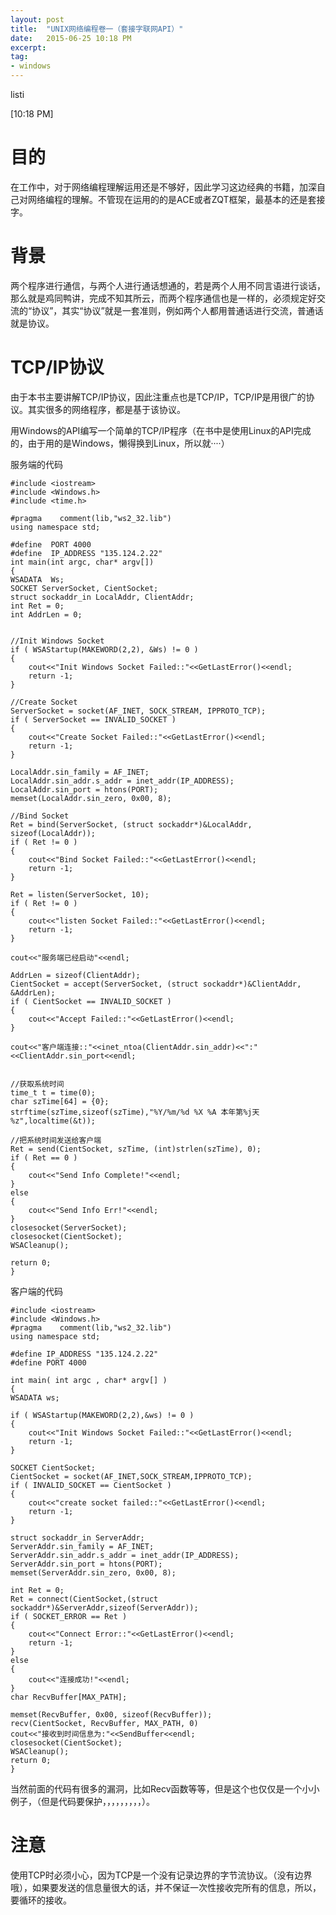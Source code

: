 ```yaml
---
layout: post
title:  "UNIX网络编程卷一（套接字联网API）"
date:   2015-06-25 10:18 PM
excerpt:
tag:
- windows
---
```


listi

[10:18 PM]


# 目的
在工作中，对于网络编程理解运用还是不够好，因此学习这边经典的书籍，加深自己对网络编程的理解。不管现在运用的的是ACE或者ZQT框架，最基本的还是套接字。

# 背景
两个程序进行通信，与两个人进行通话想通的，若是两个人用不同言语进行谈话，那么就是鸡同鸭讲，完成不知其所云，而两个程序通信也是一样的，必须规定好交流的“协议”，其实“协议”就是一套准则，例如两个人都用普通话进行交流，普通话就是协议。

# TCP/IP协议
由于本书主要讲解TCP/IP协议，因此注重点也是TCP/IP，TCP/IP是用很广的协议。其实很多的网络程序，都是基于该协议。

用Windows的API编写一个简单的TCP/IP程序（在书中是使用Linux的API完成的，由于用的是Windows，懒得换到Linux，所以就····）

服务端的代码

	#include <iostream>
	#include <Windows.h>
	#include <time.h>

	#pragma    comment(lib,"ws2_32.lib") 
	using namespace std;
	
	#define  PORT 4000
	#define  IP_ADDRESS "135.124.2.22"
    int main(int argc, char* argv[])
	{
	WSADATA  Ws;
	SOCKET ServerSocket, CientSocket;
	struct sockaddr_in LocalAddr, ClientAddr;
	int Ret = 0;
	int AddrLen = 0;
	

	//Init Windows Socket
	if ( WSAStartup(MAKEWORD(2,2), &Ws) != 0 )
	{
		cout<<"Init Windows Socket Failed::"<<GetLastError()<<endl;
		return -1;
	}

	//Create Socket
	ServerSocket = socket(AF_INET, SOCK_STREAM, IPPROTO_TCP);
	if ( ServerSocket == INVALID_SOCKET )
	{
		cout<<"Create Socket Failed::"<<GetLastError()<<endl;
		return -1;
	}

	LocalAddr.sin_family = AF_INET;
	LocalAddr.sin_addr.s_addr = inet_addr(IP_ADDRESS);
	LocalAddr.sin_port = htons(PORT);
	memset(LocalAddr.sin_zero, 0x00, 8);

	//Bind Socket
	Ret = bind(ServerSocket, (struct sockaddr*)&LocalAddr, sizeof(LocalAddr));
	if ( Ret != 0 )
	{
		cout<<"Bind Socket Failed::"<<GetLastError()<<endl;
		return -1;
	}

	Ret = listen(ServerSocket, 10);
	if ( Ret != 0 )
	{
		cout<<"listen Socket Failed::"<<GetLastError()<<endl;
		return -1;
	}

	cout<<"服务端已经启动"<<endl;

	AddrLen = sizeof(ClientAddr);
	CientSocket = accept(ServerSocket, (struct sockaddr*)&ClientAddr, &AddrLen);
	if ( CientSocket == INVALID_SOCKET )
	{
		cout<<"Accept Failed::"<<GetLastError()<<endl;
	}

	cout<<"客户端连接::"<<inet_ntoa(ClientAddr.sin_addr)<<":"<<ClientAddr.sin_port<<endl;


	//获取系统时间
	time_t t = time(0);
	char szTime[64] = {0};
	strftime(szTime,sizeof(szTime),"%Y/%m/%d %X %A 本年第%j天 %z",localtime(&t));
	
	//把系统时间发送给客户端
	Ret = send(CientSocket, szTime, (int)strlen(szTime), 0);
	if ( Ret == 0 )
	{
		cout<<"Send Info Complete!"<<endl;
	}
	else
	{
		cout<<"Send Info Err!"<<endl;
	}
	closesocket(ServerSocket);
	closesocket(CientSocket);
	WSACleanup();

	return 0;
	}

客户端的代码

	#include <iostream>
	#include <Windows.h>
	#pragma    comment(lib,"ws2_32.lib")
	using namespace std;

	#define IP_ADDRESS "135.124.2.22"
	#define PORT 4000

	int main( int argc , char* argv[] )
	{
	WSADATA ws;

	if ( WSAStartup(MAKEWORD(2,2),&ws) != 0 )
	{
		cout<<"Init Windows Socket Failed::"<<GetLastError()<<endl;
		return -1;
	}

	SOCKET CientSocket;
	CientSocket = socket(AF_INET,SOCK_STREAM,IPPROTO_TCP);
	if ( INVALID_SOCKET == CientSocket )
	{
		cout<<"create socket failed::"<<GetLastError()<<endl;
		return -1;
	}

	struct sockaddr_in ServerAddr;
	ServerAddr.sin_family = AF_INET;
	ServerAddr.sin_addr.s_addr = inet_addr(IP_ADDRESS);
	ServerAddr.sin_port = htons(PORT);
	memset(ServerAddr.sin_zero, 0x00, 8);

	int Ret = 0;
	Ret = connect(CientSocket,(struct sockaddr*)&ServerAddr,sizeof(ServerAddr));
	if ( SOCKET_ERROR == Ret )
	{
		cout<<"Connect Error::"<<GetLastError()<<endl;
		return -1;
	}
	else
	{
		cout<<"连接成功!"<<endl;
	}
	char RecvBuffer[MAX_PATH];

	memset(RecvBuffer, 0x00, sizeof(RecvBuffer));
	recv(CientSocket, RecvBuffer, MAX_PATH, 0)	
	cout<<"接收到时间信息为:"<<SendBuffer<<endl;
	closesocket(CientSocket);
	WSACleanup();
    return 0;
	}

当然前面的代码有很多的漏洞，比如Recv函数等等，但是这个也仅仅是一个小小例子，（但是代码要保护，，，，，，，，，）。

# 注意
使用TCP时必须小心，因为TCP是一个没有记录边界的字节流协议。（没有边界哦），如果要发送的信息量很大的话，并不保证一次性接收完所有的信息，所以，要循环的接收。
